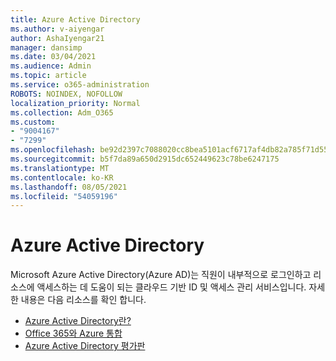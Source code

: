 ```yaml
---
title: Azure Active Directory
ms.author: v-aiyengar
author: AshaIyengar21
manager: dansimp
ms.date: 03/04/2021
ms.audience: Admin
ms.topic: article
ms.service: o365-administration
ROBOTS: NOINDEX, NOFOLLOW
localization_priority: Normal
ms.collection: Adm_O365
ms.custom:
- "9004167"
- "7299"
ms.openlocfilehash: be92d2397c7088020cc8bea5101acf6717af4db82a785f71d55ec5aff9061b1b
ms.sourcegitcommit: b5f7da89a650d2915dc652449623c78be6247175
ms.translationtype: MT
ms.contentlocale: ko-KR
ms.lasthandoff: 08/05/2021
ms.locfileid: "54059196"
---
```

# <a name="azure-active-directory"></a>Azure Active Directory

Microsoft Azure Active Directory(Azure AD)는 직원이 내부적으로 로그인하고 리소스에 액세스하는 데 도움이 되는 클라우드 기반 ID 및 액세스 관리 서비스입니다. 자세한 내용은 다음 리소스를 확인 합니다.

- [Azure Active Directory란?](https://go.microsoft.com/fwlink/?linkid=2081145)
- [Office 365와 Azure 통합](https://go.microsoft.com/fwlink/?linkid=2081218)
- [Azure Active Directory 평가판](https://go.microsoft.com/fwlink/?linkid=2081144)
